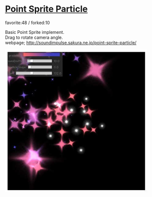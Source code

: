 # [Point Sprite Particle](http://wonderfl.net/c/fDhI)

favorite:48 / forked:10

Basic Point Sprite implement.  
Drag to rotate camera angle.  
webpage; http://soundimpulse.sakura.ne.jp/point-sprite-particle/

![thumbnail](./thumbnail.jpg)